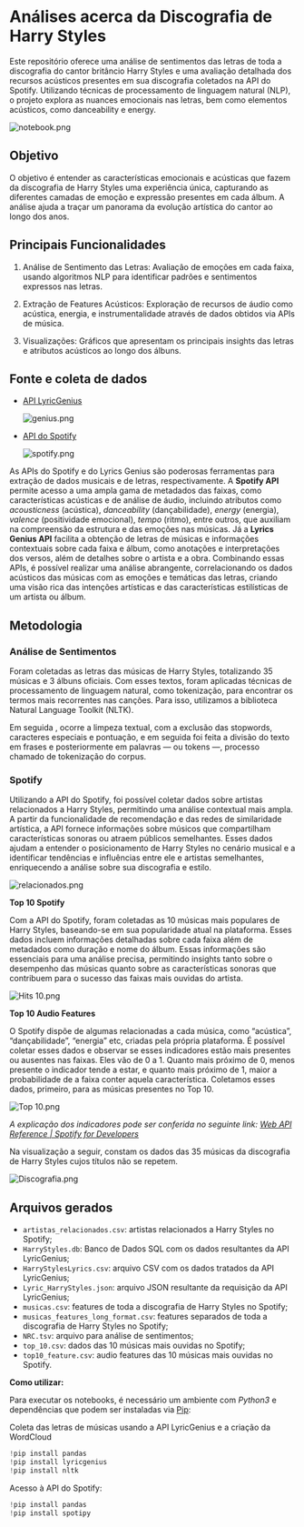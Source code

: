 # Análises acerca da Discografia de Harry Styles
Este repositório oferece uma análise de sentimentos das letras de toda a discografia do cantor britâncio Harry Styles e uma avaliação detalhada dos recursos acústicos presentes em sua discografia coletados na API do Spotify. Utilizando técnicas de processamento de linguagem natural (NLP), o projeto explora as nuances emocionais nas letras, bem como elementos acústicos, como danceability e energy.


![notebook.png](Img/notebook.png)


## ****Objetivo****
O objetivo é entender as características emocionais e acústicas que fazem da discografia de Harry Styles uma experiência única, capturando as diferentes camadas de emoção e expressão presentes em cada álbum. A análise ajuda a traçar um panorama da evolução artística do cantor ao longo dos anos.


## ****Principais Funcionalidades****
1. Análise de Sentimento das Letras: Avaliação de emoções em cada faixa, usando algoritmos NLP para identificar padrões e sentimentos expressos nas letras.
   
2. Extração de Features Acústicos: Exploração de recursos de áudio como acústica, energia, e instrumentalidade através de dados obtidos via APIs de música.
   
3. Visualizações: Gráficos que apresentam os principais insights das letras e atributos acústicos ao longo dos álbuns.


## ****Fonte e coleta de dados****
- [API LyricGenius](https://docs.genius.com/)
  
  ![genius.png](Img/genius.png)
  
- [API do Spotify](https://developer.spotify.com/documentation/web-api/)
  
  ![spotify.png](Img/spotify.png)
 
As APIs do Spotify e do Lyrics Genius são poderosas ferramentas para extração de dados musicais e de letras, respectivamente. A **Spotify API** permite acesso a uma ampla gama de metadados das faixas, como características acústicas e de análise de áudio, incluindo atributos como *acousticness* (acústica), *danceability* (dançabilidade), *energy* (energia), *valence* (positividade emocional), *tempo* (ritmo), entre outros, que auxiliam na compreensão da estrutura e das emoções nas músicas. Já a **Lyrics Genius API** facilita a obtenção de letras de músicas e informações contextuais sobre cada faixa e álbum, como anotações e interpretações dos versos, além de detalhes sobre o artista e a obra. Combinando essas APIs, é possível realizar uma análise abrangente, correlacionando os dados acústicos das músicas com as emoções e temáticas das letras, criando uma visão rica das intenções artísticas e das características estilísticas de um artista ou álbum.

## Metodologia

### Análise de Sentimentos

Foram coletadas as letras das músicas de Harry Styles, totalizando 35 músicas e 3 álbuns oficiais. Com esses textos, foram aplicadas técnicas de processamento de linguagem natural, como tokenização, para encontrar os termos mais recorrentes nas canções. Para isso, utilizamos a biblioteca Natural Language Toolkit (NLTK).

Em seguida , ocorre a limpeza textual, com a exclusão das stopwords, caracteres especiais e pontuação, e em seguida foi feita a divisão do texto em frases e posteriormente em palavras — ou tokens —, processo chamado de tokenização do corpus.

### **Spotify**

Utilizando a API do Spotify, foi possível coletar dados sobre artistas relacionados a Harry Styles, permitindo uma análise contextual mais ampla. A partir da funcionalidade de recomendação e das redes de similaridade artística, a API fornece informações sobre músicos que compartilham características sonoras ou atraem públicos semelhantes. Esses dados ajudam a entender o posicionamento de Harry Styles no cenário musical e a identificar tendências e influências entre ele e artistas semelhantes, enriquecendo a análise sobre sua discografia e estilo.

  ![relacionados.png](Img/relacionados.png)

**Top 10 Spotify**

Com a API do Spotify, foram coletadas as 10 músicas mais populares de Harry Styles, baseando-se em sua popularidade atual na plataforma. Esses dados incluem informações detalhadas sobre cada faixa além de metadados como duração e nome do álbum. Essas informações são essenciais para uma análise precisa, permitindo insights tanto sobre o desempenho das músicas quanto sobre as características sonoras que contribuem para o sucesso das faixas mais ouvidas do artista.

 ![Hits 10.png](Img/Hits%2010.png)

**Top 10 Audio Features**

O Spotify dispõe de algumas relacionadas a cada música, como “acústica”, “dançabilidade”, “energia” etc, criadas pela própria plataforma. É possível coletar esses dados e observar se esses indicadores estão mais presentes ou ausentes nas faixas. Eles vão de 0 a 1. Quanto mais próximo de 0, menos presente o indicador tende a estar, e quanto mais próximo de 1, maior a probabilidade de a faixa conter aquela característica. Coletamos esses dados, primeiro, para as músicas presentes no Top 10.

![Top 10.png](Img/Top%2010.png)

*A explicação dos indicadores pode ser conferida no seguinte link: [Web API Reference | Spotify for Developers](https://developer.spotify.com/documentation/web-api/reference/#/operations/get-audio-features)*

Na visualização a seguir, constam os dados das 35 músicas da discografia de Harry Styles cujos títulos não se repetem.

![Discografia.png](Img/Discografia.png)

## Arquivos gerados

- `artistas_relacionados.csv`: artistas relacionados a Harry Styles no Spotify;
- `HarryStyles.db`: Banco de Dados SQL com os dados resultantes da API LyricGenius;
- `HarryStylesLyrics.csv`: arquivo CSV com os dados tratados da API LyricGenius;
- `Lyric_HarryStyles.json`: arquivo JSON resultante da requisição da API LyricGenius;
- `musicas.csv`: features de toda a discografia de Harry Styles no Spotify;
- `musicas_features_long_format.csv`: features separados de toda a discografia de Harry Styles no Spotify;
- `NRC.tsv`: arquivo para análise de sentimentos;
- `top_10.csv`: dados das 10 músicas mais ouvidas no Spotify;
- `top10_feature.csv`: audio features das 10 músicas mais ouvidas no Spotify.

**Como utilizar:**

Para executar os notebooks, é necessário um ambiente com *Python3* e dependências que podem ser instaladas via [Pip](https://pypi.org/project/pip/):

Coleta das letras de músicas usando a API LyricGenius e a criação da WordCloud

```python
!pip install pandas
!pip install lyricgenius
!pip install nltk
```

Acesso à API do Spotify:

```python
!pip install pandas
!pip install spotipy
```
